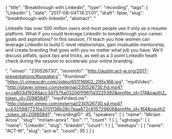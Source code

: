 {
  "title": "Breakthrough with LinkedIn",
  "type": "recording",
  "tags": [
    "LinkedIn"
  ],
  "date": "2017-08-04T14:21:01",
  "draft": false,
  "slug": "breakthrough-with-linkedin",
  "abstract": "<p>LinkedIn has over 500 million users and most people use it only as a resume platform. What if you could leverage LinkedIn to breakthrough your career goals and aspirations? In this session, I'll teach you how women can leverage LinkedIn to build C-level relationships, gain invaluable mentorship, and create branding that goes with you no matter what job you have. We'll discuss pitfalls, quick tips and tricks, as well as a 3 point LinkedIn heath check during the session to accelerate your online branding.</p>",
  "vimeo": "230526730",
  "moreinfo": "http://austin.act-w.org/2017-presentations/#speakers",
  "thumbnail": "https://i.vimeocdn.com/video/651116902_295x166.jpg",
  "mp4Video": "http://player.vimeo.com/external/230526730.hd.mp4?s=ca803d1928dacc3d7575a032061f9611d3225392&profile_id=174&oauth2_token_id=20985841",
  "mp4VideoLow": "http://player.vimeo.com/external/230526730.sd.mp4?s=b3259877215a3701136b28c7aaa872c615729806&profile_id=164&oauth2_token_id=20985841",
  "recordingID": 45,
  "speakers": [
    {
      "name": "Miriam Arora",
      "slug": "miriam-arora",
      "bio": "",
      "count": 1
    }
  ],
  "ugtvtags": [
    {
      "name": "LinkedIn",
      "slug": "linkedin",
      "count": 1
    }
  ],
  "meetups": [
    {
      "name": "ACT-W",
      "slug": "act-w",
      "count": 35
    }
  ]
}